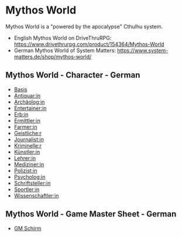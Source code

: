 # Mythos World

Mythos World is a "powered by the apocalypse" Cthulhu system.

- English Mythos World on DriveThruRPG: <https://www.drivethrurpg.com/product/154364/Mythos-World>
- German Mythos World of System Matters: <https://www.system-matters.de/shop/mythos-world/>

## Mythos World - Character - German

- [Basis](/Characters/fari.MythosWorld.Char.de-DE.Basis.json)
- [Antiquar:in](/Characters/fari.MythosWorld.Char.de-DE.Antiquar_in.json)
- [Archäolog:in](/Characters/fari.MythosWorld.Char.de-DE.Archaeolog_in.json)
- [Entertainer:in](/Characters/fari.MythosWorld.Char.de-DE.Entertainer_in.json)
- [Erb:in](/Characters/fari.MythosWorld.Char.de-DE.Erb_in.json)
- [Ermittler:in](/Characters/fari.MythosWorld.Char.de-DE.Ermittler_in.json)
- [Farmer:in](/Characters/fari.MythosWorld.Char.de-DE.Farmer_in.json)
- [Geistliche:r](/Characters/fari.MythosWorld.Char.de-DE.Geistliche_r.json)
- [Journalist:in](/Characters/fari.MythosWorld.Char.de-DE.Journalist_in.json)
- [Kriminelle:r](/Characters/fari.MythosWorld.Char.de-DE.Kriminelle_r.json)
- [Künstler:in](/Characters/fari.MythosWorld.Char.de-DE.Kuenstler_in.json)
- [Lehrer:in](/Characters/fari.MythosWorld.Char.de-DE.Lehrer_in.json)
- [Mediziner:in](/Characters/fari.MythosWorld.Char.de-DE.Mediziner_in.json)
- [Polizist:in](/Characters/fari.MythosWorld.Char.de-DE.Polizist_in.json)
- [Psycholog:in](/Characters/fari.MythosWorld.Char.de-DE.Psycholog_in.json)
- [Schriftsteller:in](/Characters/fari.MythosWorld.Char.de-DE.Schriftsteller_in.json)
- [Sportler:in](/Characters/fari.MythosWorld.Char.de-DE.Sportler_in.json)
- [Wissenschaftler:in](/Characters/fari.MythosWorld.Char.de-DE.Wissenschatler_in.json)

## Mythos World - Game Master Sheet - German

- [GM Schirm](/GM/fari.MythosWorld.GM.de-DE.GMSheet.json)